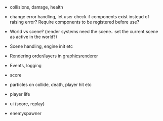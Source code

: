 * collisions, damage, health
* change error handling, let user check if components exist instead of raising error? Require components to be registered before use?


* World vs scene? (render systems need the scene.. set the current scene as active in the world?)
* Scene handling, engine init etc
* Rendering order/layers in graphicsrenderer
* Events, logging



* score
* particles on collide, death, player hit etc
* player life
* ui (score, replay)
* enemyspawner
